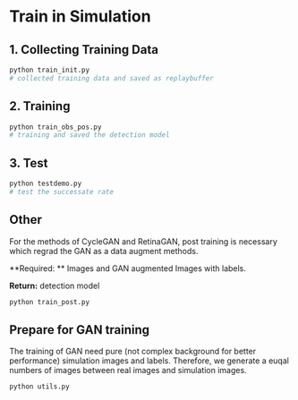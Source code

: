  # Train in Simulation

## 1. Collecting Training Data

```python
python train_init.py
# collected training data and saved as replaybuffer
```

## 2. Training 

```python
python train_obs_pos.py
# training and saved the detection model 
```

## 3. Test

```python
python testdemo.py
# test the successate rate
```

## Other

For the methods of CycleGAN and RetinaGAN, post training is necessary which regrad the GAN as a data augment methods.

**Required: ** Images and GAN augmented Images with labels.

**Return:** detection model

```python
python train_post.py
```

## Prepare for GAN training

The training of GAN need pure (not complex background for better performance) simulation images and labels. Therefore, we generate a euqal numbers of images between real images and simulation images.

```python
python utils.py
```

